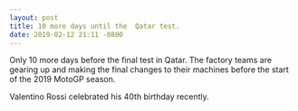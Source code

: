 ```yaml
---
layout: post
title: 10 more days until the  Qatar test.
date: 2019-02-12 21:11 -0800
---
```

Only 10 more days before the final test in Qatar. The factory teams are gearing up and making the final changes to their machines before the start of the 2019 MotoGP season. 

Valentino Rossi celebrated his 40th birthday recently. 